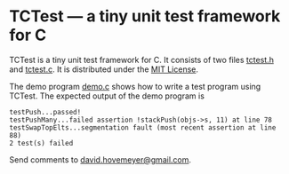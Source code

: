 # TCTest — a tiny unit test framework for C

TCTest is a tiny unit test framework for C.  It consists of two files [tctest.h](tctest.h) and [tctest.c](tctest.c).  It is distributed under the [MIT License](https://opensource.org/licenses/MIT).

The demo program [demo.c](demo.c) shows how to write a test program using TCTest.  The expected output of the demo program is

```
testPush...passed!
testPushMany...failed assertion !stackPush(objs->s, 11) at line 78
testSwapTopElts...segmentation fault (most recent assertion at line 88)
2 test(s) failed
```

Send comments to [david.hovemeyer@gmail.com](mailto:david.hovemeyer@gmail.com).
